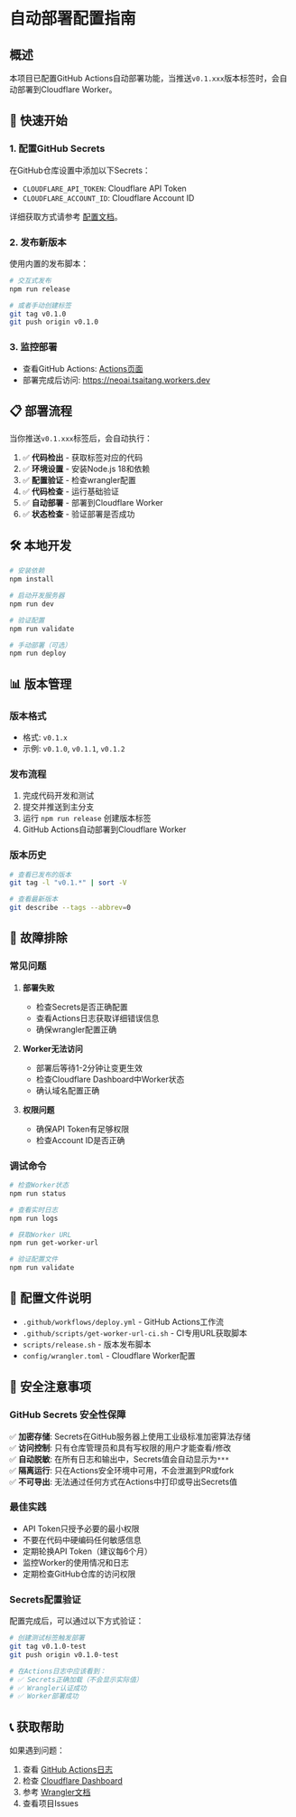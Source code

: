 # 自动部署配置指南

## 概述

本项目已配置GitHub Actions自动部署功能，当推送`v0.1.xxx`版本标签时，会自动部署到Cloudflare Worker。

## 🚀 快速开始

### 1. 配置GitHub Secrets

在GitHub仓库设置中添加以下Secrets：

- `CLOUDFLARE_API_TOKEN`: Cloudflare API Token
- `CLOUDFLARE_ACCOUNT_ID`: Cloudflare Account ID

详细获取方式请参考 [配置文档](.github/README.md)。

### 2. 发布新版本

使用内置的发布脚本：

```bash
# 交互式发布
npm run release

# 或者手动创建标签
git tag v0.1.0
git push origin v0.1.0
```

### 3. 监控部署

- 查看GitHub Actions: [Actions页面](../../actions)
- 部署完成后访问: https://neoai.tsaitang.workers.dev

## 📋 部署流程

当你推送`v0.1.xxx`标签后，会自动执行：

1. ✅ **代码检出** - 获取标签对应的代码
2. ✅ **环境设置** - 安装Node.js 18和依赖
3. ✅ **配置验证** - 检查wrangler配置
4. ✅ **代码检查** - 运行基础验证
5. ✅ **自动部署** - 部署到Cloudflare Worker
6. ✅ **状态检查** - 验证部署是否成功

## 🛠️ 本地开发

```bash
# 安装依赖
npm install

# 启动开发服务器
npm run dev

# 验证配置
npm run validate

# 手动部署（可选）
npm run deploy
```

## 📊 版本管理

### 版本格式
- 格式: `v0.1.x`
- 示例: `v0.1.0`, `v0.1.1`, `v0.1.2`

### 发布流程
1. 完成代码开发和测试
2. 提交并推送到主分支
3. 运行 `npm run release` 创建版本标签
4. GitHub Actions自动部署到Cloudflare Worker

### 版本历史
```bash
# 查看已发布的版本
git tag -l "v0.1.*" | sort -V

# 查看最新版本
git describe --tags --abbrev=0
```

## 🔧 故障排除

### 常见问题

1. **部署失败**
   - 检查Secrets是否正确配置
   - 查看Actions日志获取详细错误信息
   - 确保wrangler配置正确

2. **Worker无法访问**
   - 部署后等待1-2分钟让变更生效
   - 检查Cloudflare Dashboard中Worker状态
   - 确认域名配置正确

3. **权限问题**
   - 确保API Token有足够权限
   - 检查Account ID是否正确

### 调试命令

```bash
# 检查Worker状态
npm run status

# 查看实时日志
npm run logs

# 获取Worker URL
npm run get-worker-url

# 验证配置文件
npm run validate
```

## 📝 配置文件说明

- `.github/workflows/deploy.yml` - GitHub Actions工作流
- `.github/scripts/get-worker-url-ci.sh` - CI专用URL获取脚本
- `scripts/release.sh` - 版本发布脚本
- `config/wrangler.toml` - Cloudflare Worker配置

## 🔐 安全注意事项

### GitHub Secrets 安全性保障

✅ **加密存储**: Secrets在GitHub服务器上使用工业级标准加密算法存储  
✅ **访问控制**: 只有仓库管理员和具有写权限的用户才能查看/修改  
✅ **自动脱敏**: 在所有日志和输出中，Secrets值会自动显示为`***`  
✅ **隔离运行**: 只在Actions安全环境中可用，不会泄漏到PR或fork  
✅ **不可导出**: 无法通过任何方式在Actions中打印或导出Secrets值  

### 最佳实践

- API Token只授予必要的最小权限
- 不要在代码中硬编码任何敏感信息
- 定期轮换API Token（建议每6个月）
- 监控Worker的使用情况和日志
- 定期检查GitHub仓库的访问权限

### Secrets配置验证

配置完成后，可以通过以下方式验证：

```bash
# 创建测试标签触发部署
git tag v0.1.0-test
git push origin v0.1.0-test

# 在Actions日志中应该看到：
# ✅ Secrets正确加载（不会显示实际值）
# ✅ Wrangler认证成功
# ✅ Worker部署成功
```

## 📞 获取帮助

如果遇到问题：

1. 查看 [GitHub Actions日志](../../actions)
2. 检查 [Cloudflare Dashboard](https://dash.cloudflare.com)
3. 参考 [Wrangler文档](https://developers.cloudflare.com/workers/wrangler/)
4. 查看项目Issues

